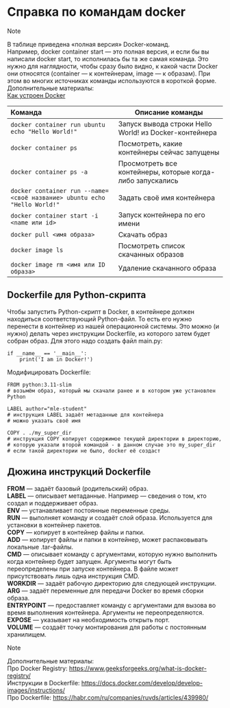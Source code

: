 # Справка по командам docker

> [!NOTE]
> В таблице приведена «полная версия» Docker-команд.</br>
> Например, docker container start — это полная версия, и если бы  вы написали docker start, то исполнилась бы та же самая команда. Это нужно для наглядности, чтобы сразу было видно, к какой части Docker они относятся (container — к контейнерам, image — к образам). При этом во многих источниках команды используются в короткой форме.</br>
> Дополнительные материалы:</br>
> [Как устроен Docker](https://cloud.yandex.ru/ru/blog/posts/2022/03/docker-containers)

| Команда | Описание команды |
|:--------| -----------------|
| ` docker container run ubuntu echo "Hello World!" ` | Запуск вывода строки Hello World! из Docker-контейнера |
| ` docker container ps ` | Посмотреть, какие контейнеры сейчас запущены |
| ` docker container ps -a ` | Просмотреть все контейнеры, которые когда-либо запускались |
| ` docker container run --name=<своё название> ubuntu echo "Hello World!" ` | Задать своё имя контейнера |
| ` docker container start -i <name или id> ` | Запуск контейнера по его имени |
| ` docker pull <имя образа> ` | Скачать образ  |
| ` docker image ls ` | Посмотреть список скачанных образов |
| ` docker image rm <имя или ID образа> ` | Удаление скачанного образа |


## Dockerfile для Python-скрипта

Чтобы запустить Python-скрипт в Docker, в контейнере должен находиться соответствующий Python-файл. То есть его нужно перенести в контейнер из нашей операционной системы. Это можно (и нужно) делать через инструкции Dockerfile, из которого затем будет собран образ. 
Для этого надо создать файл main.py:
```
if __name__ == '__main__': 
    print('I am in Docker!')
```
Модифицировать Dockerfile:
```
FROM python:3.11-slim
# возьмём образ, который мы скачали ранее и в котором уже установлен Python

LABEL author="mle-student"
# инструкция LABEL задаёт метаданные для контейнера
# можно указать своё имя

COPY . ./my_super_dir
# инструкция COPY копирует содержимое текущей директории в директорию, 
# которую указали второй командой - в данном случае это my_super_dir
# если такой директории не было, docker её создаст
```

## Дюжина инструкций Dockerfile

**FROM** — задаёт базовый (родительский) образ. \
**LABEL** — описывает метаданные. Например — сведения о том, кто создал и поддерживает образ. \
**ENV** — устанавливает постоянные переменные среды. \
**RUN** — выполняет команду и создаёт слой образа. Используется для установки в контейнер пакетов. \
**COPY** — копирует в контейнер файлы и папки. \
**ADD** — копирует файлы и папки в контейнер, может распаковывать локальные .tar-файлы. \
**CMD** — описывает команду с аргументами, которую нужно выполнить когда контейнер будет запущен. Аргументы могут быть переопределены при запуске контейнера. В файле может присутствовать лишь одна инструкция CMD. \
**WORKDIR** — задаёт рабочую директорию для следующей инструкции. \
**ARG** — задаёт переменные для передачи Docker во время сборки образа. \
**ENTRYPOINT** — предоставляет команду с аргументами для вызова во время выполнения контейнера. Аргументы не переопределяются. \
**EXPOSE** — указывает на необходимость открыть порт. \
**VOLUME** — создаёт точку монтирования для работы с постоянным хранилищем.

> [!NOTE]
> Дополнительные материалы:\
Про Docker Registry: https://www.geeksforgeeks.org/what-is-docker-registry/ \
Инструкции в Dockerfile: https://docs.docker.com/develop/develop-images/instructions/ \
Про Dockerfile: https://habr.com/ru/companies/ruvds/articles/439980/
